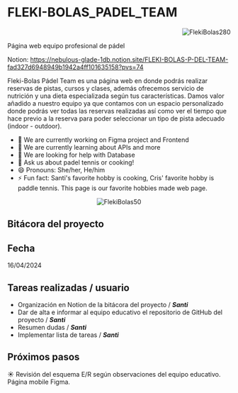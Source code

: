 # FLEKI-BOLAS_PADEL_TEAM

<p align="right">
  <img src="https://github.com/SantiTru/FLEKI-BOLAS_PADEL_TEAM/assets/117385307/8f5a20de-9129-4e3e-99bb-b97880204160" alt="FlekiBolas280"/>
</p>

Página web equipo profesional de pádel


Notion: https://nebulous-glade-1db.notion.site/FLEKI-BOLAS-P-DEL-TEAM-fad327d6948949b1942a4ff101635158?pvs=74

Fleki-Bolas Pádel Team es una página web en donde podrás realizar reservas de pistas, cursos y clases, además ofrecemos servicio de nutrición y una dieta especializada según tus características. Damos valor añadido a nuestro equipo ya que contamos con un espacio personalizado donde podrás ver todas las reservas realizadas así como ver el tiempo que hace previo a la reserva para poder seleccionar un tipo de pista adecuado (indoor - outdoor).

- 🔭 We are currently working on Figma project and Frontend
- 🌱 We are currently learning about APIs and more
- 🤔 We are looking for help with Database
- 💬 Ask us about padel tennis or cooking!
- 😄 Pronouns: She/her, He/him
- ⚡ Fun fact: Santi's favorite hobby is cooking, Cris' favorite hobby is paddle tennis. This page is our favorite hobbies made web page.

<p align="center">
  <img src="https://github.com/SantiTru/FLEKI-BOLAS_PADEL_TEAM/assets/117385307/22c74aae-aa49-445e-8265-8ee8efa1aaca" alt="FlekiBolas50"/>
</p>

## Bitácora del proyecto

## Fecha

16/04/2024

## Tareas realizadas / usuario

- Organización en Notion de la bitácora del proyecto / ***Santi***
- Dar de alta e informar al equipo educativo el repositorio de GitHub del proyecto / ***Santi***
- Resumen dudas / ***Santi***
- Implementar lista de tareas / ***Santi***

## Próximos pasos

☀️ Revisión del esquema E/R según observaciones del equipo educativo. Página mobile Figma.

